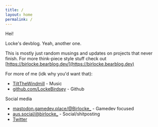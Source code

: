 ```yaml
---
title: /
layout: home
permalink: /
---
```


Hei!

Locke's devblog. Yeah, another one.

This is mostly just random musings and updates on projects that never finish. For more think-piece style stuff check out [https://birlocke.bearblog.dev/](https://birlocke.bearblog.dev)


For more of me (idk why you'd want that):
* [TiltTheWindmill](https://tiltthewindmill.bandcamp.com) \- Music
* [github.com/LockeBirdsey](https://github.com/LockeBirdsey) \- Github

Social media
* [mastodon.gamedev.place/@Birlocke_](https://mastodon.gamedev.place/@Birlocke_) - Gamedev focused 
* <a rel="me" href="https://aus.social/@birlocke_">aus.social/@birlocke_</a> - Social/shitposting
* [Twitter](https://twitter.com/birlocke_)

